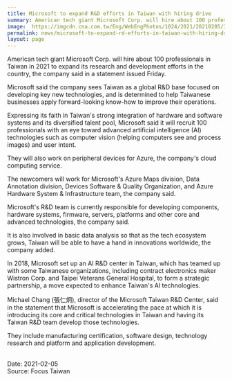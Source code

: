 ```yaml
---
title: Microsoft to expand R&D efforts in Taiwan with hiring drive
summary: American tech giant Microsoft Corp. will hire about 100 professionals in Taiwan in 2021 to expand its research and development efforts in the country, the company said in a statement issued Friday.
image:  https://imgcdn.cna.com.tw/Eng/WebEngPhotos/1024/2021/20210205/3000x1880_38863192005.jpg
permalink: news/microsoft-to-expand-rd-efforts-in-taiwan-with-hiring-drive/
layout: page
---
```

American tech giant Microsoft Corp. will hire about 100 professionals in Taiwan in 2021 to expand its research and development efforts in the country, the company said in a statement issued Friday.

Microsoft said the company sees Taiwan as a global R&D base focused on developing key new technologies, and is determined to help Taiwanese businesses apply forward-looking know-how to improve their operations.

Expressing its faith in Taiwan's strong integration of hardware and software systems and its diversified talent pool, Microsoft said it will recruit 100 professionals with an eye toward advanced artificial intelligence (AI) technologies such as computer vision (helping computers see and process images) and user intent.

They will also work on peripheral devices for Azure, the company's cloud computing service.

The newcomers will work for Microsoft's Azure Maps division, Data Annotation division, Devices Software & Quality Organization, and Azure Hardware System & Infrastructure team, the company said.

Microsoft's R&D team is currently responsible for developing components, hardware systems, firmware, servers, platforms and other core and advanced technologies, the company said.

It is also involved in basic data analysis so that as the tech ecosystem grows, Taiwan will be able to have a hand in innovations worldwide, the company added.

In 2018, Microsoft set up an AI R&D center in Taiwan, which has teamed up with some Taiwanese organizations, including contract electronics maker Wistron Corp. and Taipei Veterans General Hospital, to form a strategic partnership, a move expected to enhance Taiwan's AI technologies.

Michael Chang (張仁炯), director of the Microsoft Taiwan R&D Center, said in the statement that Microsoft is accelerating the pace at which it is introducing its core and critical technologies in Taiwan and having its Taiwan R&D team develop those technologies.

They include manufacturing certification, software design, technology research and platform and application development.

<br/>
Date: 2021-02-05
<br/>
Source: Focus Taiwan
